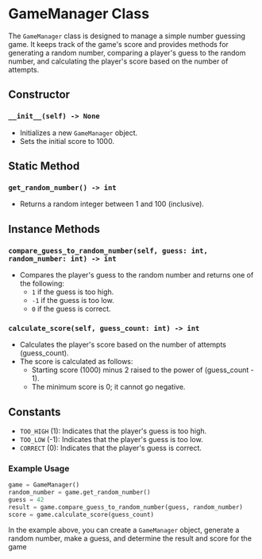 # GameManager Class

The `GameManager` class is designed to manage a simple number guessing game. It keeps track of the game's score and provides methods for generating a random number, comparing a player's guess to the random number, and calculating the player's score based on the number of attempts.

## Constructor

### `__init__(self) -> None`

- Initializes a new `GameManager` object.
- Sets the initial score to 1000.

## Static Method

### `get_random_number() -> int`

- Returns a random integer between 1 and 100 (inclusive).

## Instance Methods

### `compare_guess_to_random_number(self, guess: int, random_number: int) -> int`

- Compares the player's guess to the random number and returns one of the following:
  - `1` if the guess is too high.
  - `-1` if the guess is too low.
  - `0` if the guess is correct.

### `calculate_score(self, guess_count: int) -> int`

- Calculates the player's score based on the number of attempts (guess_count).
- The score is calculated as follows:
  - Starting score (1000) minus 2 raised to the power of (guess_count - 1).
  - The minimum score is 0; it cannot go negative.

## Constants

- `TOO_HIGH` (1): Indicates that the player's guess is too high.
- `TOO_LOW` (-1): Indicates that the player's guess is too low.
- `CORRECT` (0): Indicates that the player's guess is correct.

### Example Usage

```python
game = GameManager()
random_number = game.get_random_number()
guess = 42
result = game.compare_guess_to_random_number(guess, random_number)
score = game.calculate_score(guess_count)
```
In the example above, you can create a `GameManager` object, generate a random number, make a guess, and determine the result and score for the game
